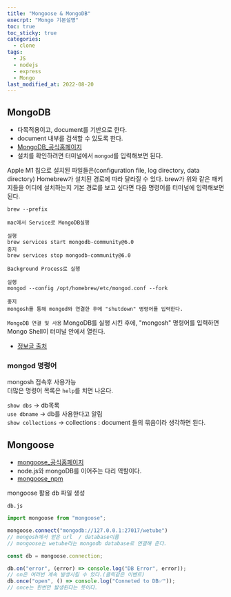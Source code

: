 ```yaml
---
title: "Mongoose & MongoDB"
execrpt: "Mongo 기본설명"
toc: true
toc_sticky: true
categories:
  - clone
tags:
  - JS
  - nodejs
  - express
  - Mongo
last_modified_at: 2022-08-20
---
```


## MongoDB
- 다목적용이고, document를 기반으로 한다.
- document 내부를 검색할 수 있도록 한다.
- [MongoDB_공식홈페이지](https://www.mongodb.com/docs/manual/tutorial/install-mongodb-on-os-x/)
- 설치를 확인하려면 터미널에서 `mongod`를 입력해보면 된다.

<div class="notice--primary" markdown="1">
 Apple M1 칩으로 설치된 파일들은(configuration file, log directory, data directory) Homebrew가 설치된 경로에 따라 달라질 수 있다. brew가 위와 같은 패키지들을 어디에 설치하는지 기본 경로를 보고 싶다면 다음 명령어를 터미널에 입력해보면 된다.

```
brew --prefix
```
`mac에서 Service로 MongoDB실행`
```
실행
brew services start mongodb-community@6.0
중지
brew services stop mongodb-community@6.0
```
`Background Process로 실행`
```
실행
mongod --config /opt/homebrew/etc/mongod.conf --fork

중지
mongosh를 통해 mongod와 연결한 후에 "shutdown" 명령어를 입력한다.
```
`MongoDB 연결 및 사용`
 MongoDB를 실행 시킨 후에, "mongosh" 명령어를 입력하면 Mongo Shell이 터미널 안에서 열린다.  

- [정보글 출처](https://choboit.tistory.com/95)
</div>

### mongod 명령어
mongosh 접속후 사용가능  
더많은 명령어 목록은 `help`를 치면 나온다.  

`show dbs`  -> db목록  
`use dbname`  -> db를 사용한다고 알림  
`show collections`  -> collections : document 들의 묶음이라 생각하면 된다.  

## Mongoose

- [mongoose_공식홈페이지](https://mongoosejs.com/)
- node.js와 mongoDB를 이어주는 다리 역할이다.
- [mongoose_npm](https://www.npmjs.com/package/mongoose)

<div class="notice--primary" markdown="1">

mongoose 활용 db 파일 생성  

`db.js`
```js
import mongoose from "mongoose";

mongoose.connect("mongodb://127.0.0.1:27017/wetube")
// mongosh에서 얻은 url  / database이름
// mongoose는 wetube라는 mongodb database로 연결해 준다.

const db = mongoose.connection;

db.on("error", (error) => console.log("DB Error", error));
// on은 여러번 계속 발생시킬 수 있다.(클릭같은 이벤트)
db.once("open", () => console.log("Conneted to DB✅"));
// once는 한번만 밣생된다는 뜻이다.
```
</div>
